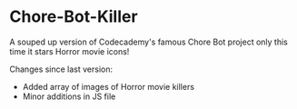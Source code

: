 # Chore-Bot-Killer
A souped up version of Codecademy's famous Chore Bot project only this time it stars Horror movie icons!

Changes since last version:
- Added array of images of Horror movie killers
- Minor additions in JS file

